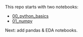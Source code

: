 
This repo starts with two notebooks:

- [00_python_basics](./notebooks/00_foundations/00_python_basics.ipynb)
- [01_numpy](./notebooks/00_foundations/01_numpy.ipynb)

Next: add pandas & EDA notebooks.
